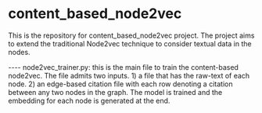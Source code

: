 # content_based_node2vec
This is the repository for content_based_node2vec project. The project aims to extend the traditional Node2vec technique to consider textual data in the nodes.

---- node2vec_trainer.py: this is the main file to train the content-based node2vec. The file admits two inputs. 1) a file that has the raw-text of each node. 2) an edge-based citation file with each row denoting a citation between any two nodes in the graph. The model is trained and the embedding for each node is generated at the end.
